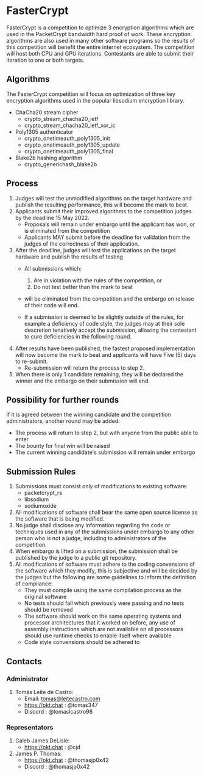 # FasterCrypt
FasterCrypt is a competition to optimize 3 encryption algorithms which are used in the PacketCrypt bandwidth hard proof of work. These encryption algorithms are also used in many other software programs so the results of this competition will benefit the entire internet ecosystem. The competition will host both CPU and GPU iterations. Contestants are able to submit their iteration to one or both targets.

## Algorithms
The FasterCrypt competition will focus on optimization of three key encryption algorithms used in the popular libsodium encryption library.

- ChaCha20 stream cipher
	- crypto_stream_chacha20_ietf
	- crypto_stream_chacha20_ietf_xor_ic
- Poly1305 authenticator
	- crypto_onetimeauth_poly1305_init
	- crypto_onetimeauth_poly1305_update
	- crypto_onetimeauth_poly1305_final
- Blake2b hashing algorithm
	- crypto_generichash_blake2b

## Process
1. Judges will test the unmodified algorithms on the target hardware and publish the resulting performance, this will become the mark to beat.
2. Applicants submit their improved algorithms to the competition judges by the deadline 15 May 2022.
	- Proposals will remain under embargo until the applicant has won, or is eliminated from the competition
	- Applicants MAY submit before the deadline for validation from the judges of the correctness of their application.
3. After the deadline, judges will test the applications on the target hardware and publish the results of testing
	- All submissions which:
		1. Are in violation with the rules of the competition, or
		2. Do not test better than the mark to beat

	- will be eliminated from the competition and the embargo on release of their code will end.
	- If a submission is deemed to be slightly outside of the rules, for example a deficiency of code style, the judges may at their sole descretion tenatively accept the submission, allowing the contestant to cure deficiencies in the following round.
4. After results have been published, the fastest proposed implementation will now become the mark to beat and applicants will have Five (5) days to re-submit.
	- Re-submission will return the process to step 2.
5. When there is only 1 candidate remaining, they will be declared the winner and the embargo on their submission will end.
	
## Possibility for further rounds
If it is agreed between the winning candidate and the competition administrators, another round may be added:

- The process will return to step 2, but with anyone from the public able to enter
- The bounty for final win will be raised
- The current winning candidate's submission will remain under embargo

## Submission Rules
1. Submissions must consist only of modifications to existing software:
	- packetcrypt_rs
	- libsodium
	- sodiumoxide
2. All modifications of software shall bear the same open source license as the software that is being modified.
3. No judge shall disclose any information regarding the code or techniques used in any of the submissions under embargo to any other person who is not a judge, including to administrators of the competition.
4. When embargo is lifted on a submission, the submission shall be published by the judge to a public git repository.
5. All modifications of software must adhere to the coding convensions of the software which they modify, this is subjective and will be decided by the judges but the following are some guidelines to inform the definition of compliance:
	- They must compile using the same compilation process as the original software
	- No tests should fail which previously were passing and no tests should be removed
	- The software should work on the same operating systems and processor architectures that it worked on before, any use of assembly instructions which are not available on all processors should use runtime checks to enable itself where available
	- Code style convensions should be adhered to

## Contacts
### Administrator 
1. Tomás Leite de Castro:
	- Email: tomas@leitecastro.com
	- https://pkt.chat : @tomas347
	- Discord : @tomaslcastro98
### Representators
1. Caleb James DeLisle:
	- https://pkt.chat : @cjd
2. James P. Thomas:
	- https://pkt.chat : @thomasjp0x42
	- Discord : @thomasjp0x42
